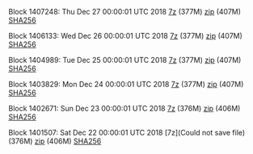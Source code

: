 Block 1407248: Thu Dec 27 00:00:01 UTC 2018 [7z](https://transfer.sh/miutd/bootstrap.dat.20181227.7z) (377M) [zip](https://transfer.sh/dntyu/bootstrap.dat.20181227.zip) (407M) [SHA256](https://transfer.sh/12PiCT/sha256.txt)

Block 1406133: Wed Dec 26 00:00:01 UTC 2018 [7z](https://transfer.sh/10aKZj/bootstrap.dat.20181226.7z) (377M) [zip](https://transfer.sh/WSTGK/bootstrap.dat.20181226.zip) (407M) [SHA256](https://transfer.sh/GHTTK/sha256.txt)

Block 1404989: Tue Dec 25 00:00:01 UTC 2018 [7z](https://transfer.sh/3TLMz/bootstrap.dat.20181225.7z) (377M) [zip](https://transfer.sh/Y33Kn/bootstrap.dat.20181225.zip) (407M) [SHA256](https://transfer.sh/rOW57/sha256.txt)

Block 1403829: Mon Dec 24 00:00:01 UTC 2018 [7z](https://transfer.sh/6ZOvX/bootstrap.dat.20181224.7z) (377M) [zip](https://transfer.sh/12DNVC/bootstrap.dat.20181224.zip) (407M) [SHA256](https://transfer.sh/Nopuq/sha256.txt)

Block 1402671: Sun Dec 23 00:00:01 UTC 2018 [7z](https://transfer.sh/35MxE/bootstrap.dat.20181223.7z) (376M) [zip](https://transfer.sh/uxwTv/bootstrap.dat.20181223.zip) (406M) [SHA256](https://transfer.sh/FFv4k/sha256.txt)

Block 1401507: Sat Dec 22 00:00:01 UTC 2018 [7z](Could not save file) (376M) [zip]() (406M) [SHA256]()
